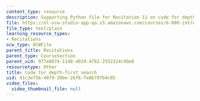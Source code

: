 ```yaml
---
content_type: resource
description: Supporting Python file for Recitation 11 on code for depth-first search.
file: https://ol-ocw-studio-app-qa.s3.amazonaws.com/courses/6-006-introduction-to-algorithms-spring-2008/41c3e75648f930be2bf6fe8b787b4c85_dfs.py
file_type: text/plain
learning_resource_types:
- Recitations
ocw_type: OCWFile
parent_title: Recitations
parent_type: CourseSection
parent_uid: 977e8874-11d8-d029-4782-2552324c99e8
resourcetype: Other
title: Code for depth-first search
uid: 41c3e756-48f9-30be-2bf6-fe8b787b4c85
video_files:
  video_thumbnail_file: null
---
```


